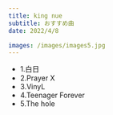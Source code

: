 ```yaml
---
title: king nue
subtitle: おすすめ曲
date: 2022/4/8

images: /images/images5.jpg
---
```


- 1.白日
- 2.Prayer X
- 3.VinyL
- 4.Teenager Forever
- 5.The hole

